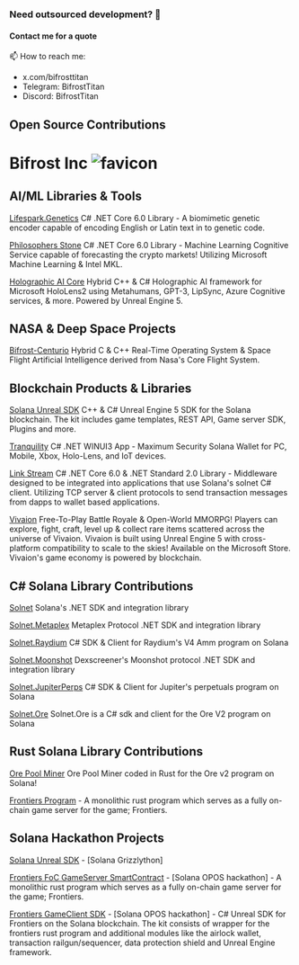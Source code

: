 ### Need outsourced development? 🔱
#### Contact me for a quote


📫 How to reach me:
- x.com/bifrosttitan
- Telegram: BifrostTitan
- Discord: BifrostTitan

## Open Source Contributions
# Bifrost Inc ![favicon](https://github.com/user-attachments/assets/60830d8b-5d29-4a08-bb42-54bb309e8063)

## AI/ML Libraries & Tools
[Lifespark.Genetics](https://github.com/Bifrost-Technologies/Lifespark.Genetics) C# .NET Core 6.0 Library - A biomimetic genetic encoder capable of encoding English or Latin text in to genetic code.

[Philosophers Stone](https://github.com/Bifrost-Technologies/Philosophers-Stone) C# .NET Core 6.0 Library - Machine Learning Cognitive Service capable of forecasting the crypto markets! Utilizing Microsoft Machine Learning & Intel MKL.

[Holographic AI Core](https://github.com/Bifrost-Technologies/Holographic-AI-Core) Hybrid C++ & C# Holographic AI framework for Microsoft HoloLens2 using Metahumans, GPT-3, LipSync, Azure Cognitive services, & more. Powered by Unreal Engine 5.

## NASA & Deep Space Projects
[Bifrost-Centurio](https://github.com/Bifrost-Technologies/Bifrost-Centurio) Hybrid C & C++ Real-Time Operating System & Space Flight Artificial Intelligence derived from Nasa's Core Flight System.

## Blockchain Products & Libraries
[Solana Unreal SDK](https://github.com/Bifrost-Technologies/Solana-Unreal-SDK) C++ & C# Unreal Engine 5 SDK for the Solana blockchain. The kit includes game templates, REST API, Game server SDK, Plugins and more.

[Tranquility](https://github.com/Bifrost-Technologies/Tranquility) C# .NET WINUI3 App -  Maximum Security Solana Wallet for PC, Mobile, Xbox, Holo-Lens, and IoT devices.

[Link Stream](https://github.com/Bifrost-Technologies/Link-Stream) C# .NET Core 6.0 & .NET Standard 2.0 Library - Middleware designed to be integrated into applications that use Solana's solnet C# client. Utilizing TCP server & client protocols to send transaction messages from dapps to wallet based applications. 

[Vivaion](https://www.microsoft.com/en-us/p/vivaion-launcher/9NMVQ5W9LSJX?rtc=1&activetab=pivot:overviewtab) Free-To-Play Battle Royale & Open-World MMORPG! Players can explore, fight, craft, level up & collect rare items scattered across the universe of Vivaion. Vivaion is built using Unreal Engine 5 with cross-platform compatibility to scale to the skies! Available on the Microsoft Store. Vivaion's game economy is powered by blockchain.

## C# Solana Library Contributions
[Solnet](https://github.com/bmresearch/solnet) Solana's .NET SDK and integration library

[Solnet.Metaplex](https://github.com/bmresearch/solnet.metaplex) Metaplex Protocol .NET SDK and integration library

[Solnet.Raydium](https://github.com/Bifrost-Technologies/Solnet.Raydium) C# SDK & Client for Raydium's V4 Amm program on Solana

[Solnet.Moonshot](https://github.com/Bifrost-Technologies/Solnet.Moonshot) Dexscreener's Moonshot protocol .NET SDK and integration library

[Solnet.JupiterPerps](https://github.com/Bifrost-Technologies/Solnet.JupiterPerps) C# SDK & Client for Jupiter's perpetuals program on Solana

[Solnet.Ore](https://github.com/Bifrost-Technologies/Solnet.Ore) Solnet.Ore is a C# sdk and client for the Ore V2 program on Solana

## Rust Solana Library Contributions

[Ore Pool Miner](https://github.com/Bifrost-Technologies/ore-pool-miner) Ore Pool Miner coded in Rust for the Ore v2 program on Solana! 

[Frontiers Program](https://github.com/kgilliam125/frontier-program) - A monolithic rust program which serves as a fully on-chain game server for the game; Frontiers.

## Solana Hackathon Projects
[Solana Unreal SDK](https://github.com/Bifrost-Technologies/Solana-Unreal-SDK) - [Solana Grizzlython]

[Frontiers FoC GameServer SmartContract](https://github.com/kgilliam125/frontier-program) - [Solana OPOS hackathon] - A monolithic rust program which serves as a fully on-chain game server for the game; Frontiers.

[Frontiers GameClient SDK](https://github.com/Bifrost-Technologies/Frontier-SDK) - [Solana OPOS hackathon] - C# Unreal SDK for Frontiers on the Solana blockchain. The kit consists of wrapper for the frontiers rust program and additional modules like the airlock wallet, transaction railgun/sequencer, data protection shield and Unreal Engine framework.

